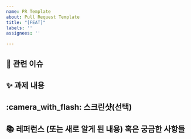 ```yaml
---
name: PR Template
about: Pull Request Template
title: "[FEAT]"
labels: ''
assignees: ''

---
```


## :pushpin: 관련 이슈
<!-- 관련있는 이슈 번호(#000)을 적어주세요.
  해당 pull request merge와 함께 이슈를 닫으려면
  closed #Issue_number를 적어주세요 -->

## :sparkles: 과제 내용
<!-- 과제에 대한 설명을 적어주세요 -->

## :camera_with_flash: 스크린샷(선택)
<!-- 스크린샷이 필요한 과제면 스크린샷을 첨부해주세요 -->

## :books: 레퍼런스 (또는 새로 알게 된 내용) 혹은 궁금한 사항들
<!-- 참고할 사항이 있다면 적어주세요 -->
